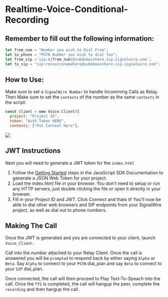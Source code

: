 # Realtime-Voice-Conditional-Recording

## Remember to fill out the following information:

```js
let from_num = "Number you wish to Dial From";
let to_phone = "PSTN Number you wish to dial too";
let from_sip =`sip:${from_num}@subdomainhere.sip.signalwire.com`;
let to_sip = "sip:resourcenamehere@subdomainhere.sip.signalwire.com";
```

## How to Use:
Make sure to set a `SignalWire Number` to handle Incomming Calls as Relay. Then Make sure to set the `contexts` of the number as the same `contexts` in the script:

```js
const client = new Voice.Client({
  project: "Project ID",
  token: "Auth Token HERE",
  contexts: ["Put Context Here"],
```
 <img src=https://github.com/DevonWhite-SignalWire/realtime-Voice-Conditional-Recording/blob/main/static/guide_pic.PNG>
 
 ## JWT Instructions

 Next you will need to generate a JWT token for the `index.html`
 <ol>
<li> Follow the <a href="https://docs.signalwire.com/reference/relay-sdk-js/v1/#relay-sdk-for-javascript-using-the-sdk">Getting Started</a> steps in the JavaScript SDK Documentation to generate a JSON Web Token for your project.</li>
<li> Load the index.html file in your browser. You don't need to setup or run any HTTP servers, just double clicking the file or open it directly in your browser. </li>
<li> Fill in your Project ID and JWT. Click Connect and thats it! You'll now be able to dial other web browsers and SIP endpoints from your SignalWire project, as well as dial out to phone numbers. </li>
</ol>

## Making The Call

Once the JWT is generated and you are connected to your client, launch `Voice_Client`. 

Call into the number attached to your Relay Client. Once the call is answered you will be `prompted` to respond back by either saying `Alpha` or `Beta`. Say `Alpha` to connect to your `PSTN` dial_plan and say `Beta` to connect to your `SIP` dial_plan.

Once connected, the call will then proceed to Play Text-To-Speach into the call. Once the `TTS` is completed, the call will hangup the peer, complete the `recording` and then hangup the call.



